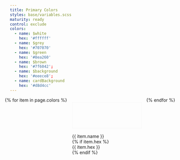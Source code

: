 ```yaml
---
title: Primary Colors
styles: base/variables.scss
maturity: ready
control: exclude
colors: 
  - name: $white
    hex: '#ffffff'
  - name: $grey
    hex: '#707070'
  - name: $green
    hex: '#8ea260'
  - name: $brown
    hex: '#7f6042';
  - name: $background
    hex: '#eeece8';
  - name: cardBackground
    hex: '#d8d4cc'
---
```

<style>
.set {
  display: flex;
  flex-wrap: wrap;
  margin: 0 -1rem;
  margin-top: 0;
  padding: 0;
  list-style: none;
}
li {
  flex: 1 0 20%;
  margin: 1rem;
}
.color {
  width: 100%;
  min-width: 160px;
  height: 80px;
  color: white;
  border: 1px solid whitesmoke;
  margin-bottom: 1rem;
}
p {
  margin: 0;
}
</style>
<ul class="set">
{% for item in page.colors %} 
  <li>
    <div class="color" style="background:{{ item.hex }}"></div> 
    <p>{{ item.name }}</p>
    {% if item.hex %}<p>{{ item.hex }}</p>{% endif %}
  </li>
{% endfor %}
</ul>